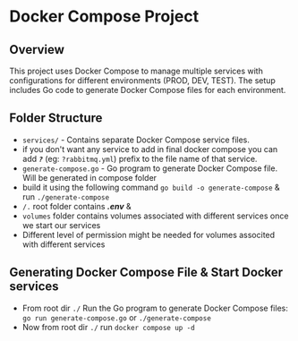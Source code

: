 # Docker Compose Project

## Overview

This project uses Docker Compose to manage multiple services with configurations for different environments (PROD, DEV, TEST). The setup includes Go code to generate Docker Compose files for each environment.

## Folder Structure

- `services/` - Contains separate Docker Compose service files.
- if you don't want any service to add in final docker compose you can add ___`?`___ (eg: `?rabbitmq.yml`) prefix to the file name of that service.
- `generate-compose.go` - Go program to generate Docker Compose file. Will be generated in compose folder
- build it using the following command `go build -o generate-compose` & run `./generate-compose`
- `/.` root folder contains ___.env___ & 
- `volumes` folder contains volumes associated with different services once we start our services
- Different level of permission might be needed for volumes associted with different services

## Generating Docker Compose File & Start Docker services

- From root dir `./` Run the Go program to generate Docker Compose files: `go run generate-compose.go` or `./generate-compose`
- Now from root dir `./` run `docker compose up -d`